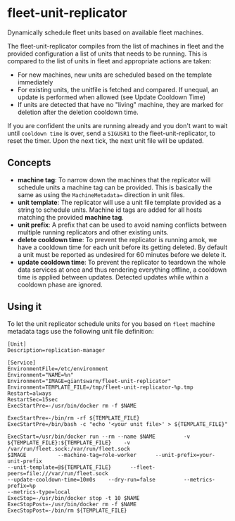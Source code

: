 # fleet-unit-replicator

Dynamically schedule fleet units based on available fleet machines.

The fleet-unit-replicator compiles from the list of machines in fleet and the provided configuration a list of units that needs to be running. This is compared to the list of units in fleet and appropriate actions are taken:

* For new machines, new units are scheduled based on the template immediately
* For existing units, the unitfile is fetched and compared. If unequal, an update is performed when allowed (see Update Cooldown Time)
* If units are detected that have no "living" machine, they are marked for deletion after the deletion cooldown time.

If you are confident the units are running already and you don't want to wait until `cooldown time` is over, send a `SIGUSR1` to the fleet-unit-replicator, to reset the timer. Upon the next tick, the next unit file will be updated.


## Concepts

 * __machine tag__: To narrow down the machines that the replicator will schedule units a machine tag can be provided. This is basically the same as using the `MachineMetadata=` direction in unit files.
 * __unit template__: The replicator will use a unit file template provided as a string to schedule units. Machine id tags are added for all hosts matching the provided __machine tag__.
 * __unit prefix__: A prefix that can be used to avoid naming conflicts between multiple running replicators and other existing units.
 * __delete cooldown time__: To prevent the replicator is running amok, we have a cooldown time for each unit before its getting deleted. By default a unit must be reported as undesired for 60 minutes before we delete it.
 * __update cooldown time__: To prevent the replicator to teardown the whole data services at once and thus rendering everything offline, a cooldown time is applied between updates. Detected updates while within a cooldown phase are ignored.

## Using it

To let the unit replicator schedule units for you based on `fleet` machine
metadata tags use the following unit file definition:
```
[Unit]
Description=replication-manager

[Service]
EnvironmentFile=/etc/environment
Environment="NAME=%n"
Environment="IMAGE=giantswarm/fleet-unit-replicator"
Environment=TEMPLATE_FILE=/tmp/fleet-unit-replicator-%p.tmp
Restart=always
RestartSec=15sec
ExecStartPre=-/usr/bin/docker rm -f $NAME

ExecStartPre=-/bin/rm -rf ${TEMPLATE_FILE}
ExecStartPre=/bin/bash -c "echo '<your unit file>' > ${TEMPLATE_FILE}"

ExecStart=/usr/bin/docker run --rm --name $NAME         -v
${TEMPLATE_FILE}:${TEMPLATE_FILE}    -v /var/run/fleet.sock:/var/run/fleet.sock
$IMAGE          --machine-tag=role-worker      --unit-prefix=your-unit-prefix
--unit-template=@${TEMPLATE_FILE}      --fleet-peers=file:///var/run/fleet.sock
--update-cooldown-time=10m0s    --dry-run=false         --metrics-prefix=%p
--metrics-type=local
ExecStop=-/usr/bin/docker stop -t 10 $NAME
ExecStopPost=-/usr/bin/docker rm -f $NAME
ExecStopPost=-/bin/rm ${TEMPLATE_FILE}
```
